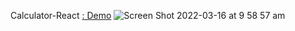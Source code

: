 Calculator-React
[ : Demo](https://parisheydcalculator.netlify.app/)
![Screen Shot 2022-03-16 at 9 58 57 am](https://user-images.githubusercontent.com/93959231/158485990-136f0b8a-8cf9-41f9-a4ce-c1450b6ef1f3.png)
